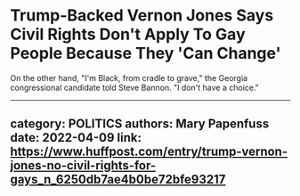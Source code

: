 # Trump-Backed Vernon Jones Says Civil Rights Don't Apply To Gay People Because They 'Can Change'

On the other hand, "I'm Black, from cradle to grave," the Georgia congressional candidate told Steve Bannon. "I don't have a choice."

---
category: POLITICS
authors: Mary Papenfuss
date: 2022-04-09
link: https://www.huffpost.com/entry/trump-vernon-jones-no-civil-rights-for-gays_n_6250db7ae4b0be72bfe93217
---
